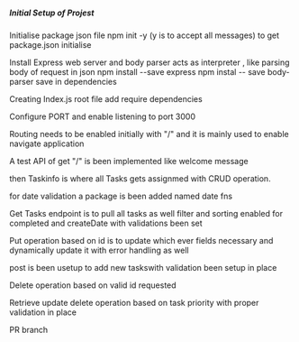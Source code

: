 ##### Initial Setup of Projest

Initialise package json file
npm init -y
(y is to accept all messages) to get package.json initialise

Install Express web server and body parser acts as interpreter , like parsing body of request in json
npm install --save express
npm instal -- save body-parser
save in dependencies

Creating Index.js root file add require dependencies

Configure PORT and enable listening to port 3000

Routing needs to be enabled initially with "/" and it is mainly used to enable navigate application

A test API of get "/" is been implemented like welcome message

then Taskinfo is where all Tasks gets assignmed with CRUD operation.

for date validation a package is been added named date fns

Get Tasks endpoint is to pull all tasks as well filter and sorting enabled for completed and createDate with validations been set

Put operation based on id is to update which ever fields necessary and dynamically update it with error handling as well

post is been usetup to add new taskswith validation been setup in place

Delete operation based on valid id requested

Retrieve update delete operation based on task priority with proper validation in place

PR branch
